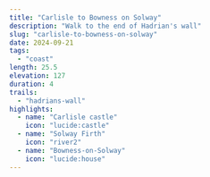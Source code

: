 ```yaml
---
title: "Carlisle to Bowness on Solway"
description: "Walk to the end of Hadrian's wall"
slug: "carlisle-to-bowness-on-solway"
date: 2024-09-21
tags:
  - "coast"
length: 25.5
elevation: 127
duration: 4
trails:
  - "hadrians-wall"
highlights:
  - name: "Carlisle castle"
    icon: "lucide:castle"
  - name: "Solway Firth"
    icon: "river2"
  - name: "Bowness-on-Solway"
    icon: "lucide:house"
---
```

